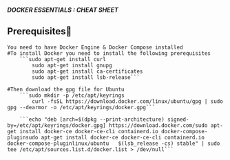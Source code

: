 ***DOCKER ESSENTIALS : CHEAT SHEET***

## Prerequisites🔗
    You need to have Docker Engine & Docker Compose installed 
    #To install Docker you need to install the following prerequisites
        ```sudo apt-get install curl
            sudo apt-get install gnupg
            sudo apt-get install ca-certificates
            sudo apt-get install lsb-release``` 

    #Then download the gpg file for Ubuntu
        ```sudo mkdir -p /etc/apt/keyrings
            curl -fsSL https://download.docker.com/linux/ubuntu/gpg | sudo gpg --dearmor -o /etc/apt/keyrings/docker.gpg```

        ```echo "deb [arch=$(dpkg --print-architecture) signed-by=/etc/apt/keyrings/docker.gpg] https://download.docker.com/sudo apt-get install docker-ce docker-ce-cli containerd.io docker-compose-pluginsudo apt-get install docker-ce docker-ce-cli containerd.io docker-compose-pluginlinux/ubuntu   $(lsb_release -cs) stable" | sudo tee /etc/apt/sources.list.d/docker.list > /dev/null```

